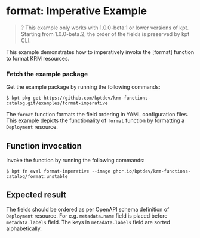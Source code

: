 # format: Imperative Example

>? This example only works with 1.0.0-beta.1 or lower versions of kpt. Starting
>  from 1.0.0-beta.2, the order of the fields is preserved by kpt CLI.

This example demonstrates how to imperatively invoke the [format] function to
format KRM resources.

### Fetch the example package

Get the example package by running the following commands:

```shell
$ kpt pkg get https://github.com/kptdev/krm-functions-catalog.git/examples/format-imperative
```

The `format` function formats the field ordering in YAML configuration files.
This example depicts the functionality of `format` function by formatting a
`Deployment` resource.

## Function invocation

Invoke the function by running the following commands:

```shell
$ kpt fn eval format-imperative --image ghcr.io/kptdev/krm-functions-catalog/format:unstable
```

## Expected result

The fields should be ordered as per OpenAPI schema definition of `Deployment`
resource. For e.g. `metadata.name` field is placed before `metadata.labels`
field. The keys in `metadata.labels` field are sorted alphabetically.
